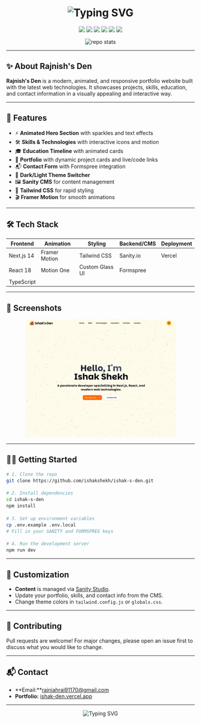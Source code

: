 <h1 align="center">
  <img src="https://readme-typing-svg.demolab.com?font=Fira+Code&size=36&pause=1000&color=F59E11&center=true&vCenter=true&width=435&lines=Ishak's+Den+%F0%9F%8C%9F" alt="Typing SVG" />
</h1>

<p align="center">
  <img src="https://img.shields.io/badge/Next.js-000?style=for-the-badge&logo=nextdotjs&logoColor=white"/>
  <img src="https://img.shields.io/badge/React-20232A?style=for-the-badge&logo=react&logoColor=61DAFB"/>
  <img src="https://img.shields.io/badge/TypeScript-3178c6?style=for-the-badge&logo=typescript&logoColor=white"/>
  <img src="https://img.shields.io/badge/Tailwind_CSS-38bdf8?style=for-the-badge&logo=tailwind-css&logoColor=white"/>
  <img src="https://img.shields.io/badge/Sanity-ff3a3a?style=for-the-badge&logo=sanity&logoColor=white"/>
  <img src="https://img.shields.io/badge/Framer_Motion-e8e8e8?style=for-the-badge&logo=framer&logoColor=black"/>
</p>

<p align="center">
  <img src="https://github-readme-stats.vercel.app/api/pin/?username=ishakshekh&repo=ishak-s-den&theme=radical" alt="repo stats"/>
</p>

---

## ✨ About Rajnish's Den

**Rajnish's Den** is a modern, animated, and responsive portfolio website built with the latest web technologies. It showcases projects, skills, education, and contact information in a visually appealing and interactive way.

---

## 🚀 Features

- ⚡ **Animated Hero Section** with sparkles and text effects
- 🛠️ **Skills & Technologies** with interactive icons and motion
- 🎓 **Education Timeline** with animated cards
- 💼 **Portfolio** with dynamic project cards and live/code links
- 📬 **Contact Form** with Formspree integration
- 🌙 **Dark/Light Theme Switcher**
- 🖼️ **Sanity CMS** for content management
- 💨 **Tailwind CSS** for rapid styling
- 🎬 **Framer Motion** for smooth animations

---

## 🛠️ Tech Stack

| Frontend         | Animation        | Styling         | Backend/CMS   | Deployment |
|------------------|-----------------|-----------------|---------------|------------|
| Next.js 14       | Framer Motion   | Tailwind CSS    | Sanity.io     | Vercel     |
| React 18         | Motion One      | Custom Glass UI | Formspree     |            |
| TypeScript       |                 |                 |               |            |

---

## 📸 Screenshots

<p align="center">
  <!-- <img src="https://raw.githubusercontent.com/ishakshekh/ishak-s-den/main/public/screenshot-hero.png" width="80%" alt="Hero Screenshot"/> -->
  <img src="https://raw.githubusercontent.com/IshakShekh97/ishak-s-den/f9ac81d1b686fda0f8bee877ad965bc1e2a89f87/public/Hero-section.png?token=GHSAT0AAAAAADEBQAPYOONT2UYYQBWRJK5I2BJRHEQ" width="80%" alt="Hero Screenshot"/>
</p>

---

## 🧑‍💻 Getting Started

```bash
# 1. Clone the repo
git clone https://github.com/ishakshekh/ishak-s-den.git

# 2. Install dependencies
cd ishak-s-den
npm install

# 3. Set up environment variables
cp .env.example .env.local
# Fill in your SANITY and FORMSPREE keys

# 4. Run the development server
npm run dev
```

---

## 📝 Customization

- **Content** is managed via [Sanity Studio](https://www.sanity.io/).
- Update your portfolio, skills, and contact info from the CMS.
- Change theme colors in `tailwind.config.js` or `globals.css`.

---

## 🤝 Contributing

Pull requests are welcome! For major changes, please open an issue first to discuss what you would like to change.

---

## 📬 Contact

- **Email:**rajniahraj91170@gmail.com
- **Portfolio:** [ishak-den.vercel.app](https://ishak-den.vercel.app)

---

<p align="center">
  <img src="https://readme-typing-svg.demolab.com?font=Fira+Code&size=24&pause=1000&color=F59E11&center=true&vCenter=true&width=435&lines=Thanks+for+visiting+Ishak's+Den!+%F0%9F%91%8B" alt="Typing SVG" />
</p>
